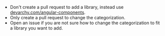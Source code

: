  - Don't create a pull request to add a library, instead use [devarchy.com/angular-components](http://devarchy.com/angular-components).
 - Only create a pull request to change the categorization.
 - Open an issue if you are not sure how to change the categorization to fit a library you want to add.
